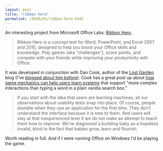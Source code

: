 ```yaml
---
layout: post
title: "ribbon hero"
permalink: /2010/01/ribbon-hero.html
---
```


<p>An interesting project from Microsoft Office Labs:  <a href="http://www.officelabs.com/ribbonhero">Ribbon Hero</a>.</p>

<blockquote>
  <p>Ribbon Hero is a concept test for Word, PowerPoint, and Excel 2007 and 2010, designed to help you boost your Office skills and knowledge. Play games (aka "challenges"), score points, and compete with your friends while improving your productivity with Office.  </p>
</blockquote>

<p>It was developed in conjunction with Dan Cook, author of the <a href="http://www.lostgarden.com/">Lost Garden</a> blog (I've <a href="http://www.sippey.com/2009/12/from-viral-loops-to-game-driven-marketing.html">blogged about him before</a>).  Cook has a great post up about  <a href="http://lostgarden.com/2010/01/ribbon-hero-turns-learning-office-into.html">how game mechanics can help users learn systems</a> that support "more complex interactions than typing a word in a plain vanilla search box."</p>

<blockquote>
  <p>If you start with the idea that users are learning machines, all our observations about usability tests snap into place. Of course, people stumble when they use an application for the first time. They don’t understand the interface because it is new to them. And users will stay at that inexperienced level if we do not make an attempt to teach them how to improve. We’ve diagnosed a burbling baby as a hopeless invalid, blind to the fact that babies grow, learn and flourish.</p>
</blockquote>

<p>Worth reading in full.  And if I were running Office on Windows I'd be playing the game.</p>




